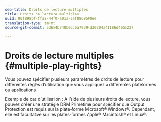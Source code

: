 ```yaml
---
seo-title: Droits de lecture multiples
title: Droits de lecture multiples
uuid: 90f898bf-ffa2-44f0-a01a-0af8868500ee
translation-type: tm+mt
source-git-commit: 53654b740b03c6a79394d30704a41186d4655237

---
```



# Droits de lecture multiples {#multiple-play-rights}

Vous pouvez spécifier plusieurs paramètres de droits de lecture pour différentes règles d’utilisation que vous appliquez à différentes plateformes ou applications.

Exemple de cas d’utilisation : A l’aide de plusieurs droits de lecture, vous pouvez créer une stratégie DRM Primetime pour spécifier que Output Protection est requis sur la plate-forme Microsoft® Windows®. Cependant, elle est facultative sur les plates-formes Apple® Macintosh® et Linux®.
